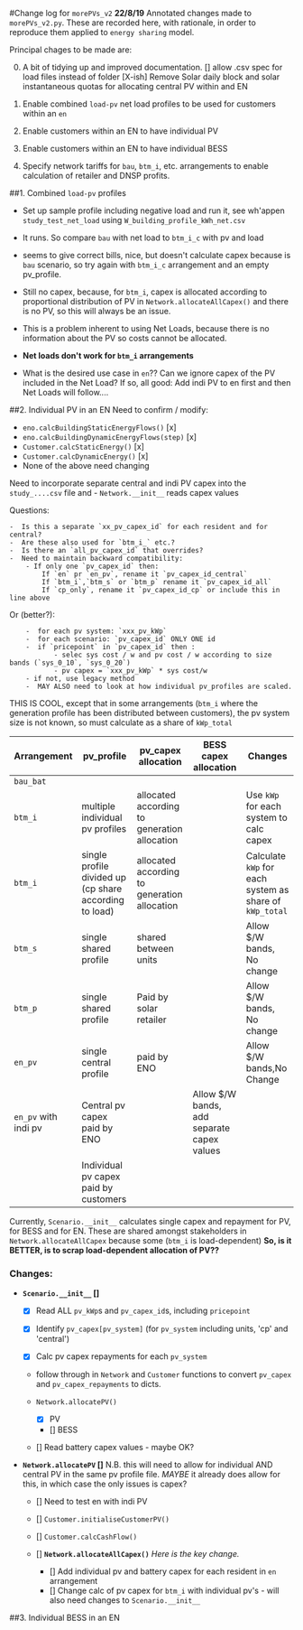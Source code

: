 #Change log for `morePVs_v2`
**22/8/19**
Annotated changes made to `morePVs_v2.py`. These are recorded here, with rationale, in order to reproduce them applied to `energy sharing` model.

Principal chages to be made are:

0. A bit of tidying up and improved documentation.
 [] allow .csv spec for load files instead of folder
 [X-ish] Remove Solar daily block and solar instantaneous quotas for allocating central PV within and EN
 
1. Enable combined `load-pv` net load profiles to be used for customers within an `en`
2. Enable customers within an EN to have individual PV 
3. Enable customers within an EN to have individual BESS
4. Specify network tariffs for `bau`, `btm_i`, etc. arrangements to enable calculation of retailer and DNSP profits.


##1. Combined `load-pv` profiles
- Set up sample profile including negative load and run it, see wh'appen `study_test_net_load`
using `W_building_profile_kWh_net.csv`
- It runs. So compare `bau` with net load to `btm_i_c` with pv and load
- seems to give correct bills, nice, but doesn't calculate capex because is `bau` scenario,
so try again with `btm_i_c` arrangement and an empty pv_profile.
- Still no capex, because, for `btm_i`, capex is allocated according to proportional
 distribution of PV in `Network.allocateAllCapex()` and there is no PV, so this will always be an issue.
- This is a problem inherent to using Net Loads, because there is no information about the PV so costs cannot be allocated. 
- **Net loads don't work for `btm_i` arrangements**

- What is the desired use case in `en`?? Can we ignore capex of the PV included in the Net Load?
If so, all good: Add indi PV to en first and then Net Loads will follow....

##2. Individual PV in an EN
 Need to confirm / modify:
   -  `eno.calcBuildingStaticEnergyFlows()` [x] 
   - `eno.calcBuildingDynamicEnergyFlows(step)` [x]
   - `Customer.calcStaticEnergy()` [x]
   - `Customer.calcDynamicEnergy()` [x]
   - None of the above need changing
   
   
   Need to incorporate separate central and indi PV capex into the `study_....csv` file
   and 
    -  `Network.__init__` reads capex values 
   
   Questions:
   
    -  Is this a separate `xx_pv_capex_id` for each resident and for central?
    -  Are these also used for `btm_i_` etc.?
    -  Is there an `all_pv_capex_id` that overrides?
    -  Need to maintain backward compatibility:
        - If only one `pv_capex_id` then:
            If `en` pr `en_pv`, rename it `pv_capex_id_central`
            If `btm_i`,`btm_s` or `btm_p` rename it `pv_capex_id_all`
            If `cp_only`, rename it `pv_capex_id_cp` or include this in line above      
                  
   Or (better?):
   
        -  for each pv system: `xxx_pv_kWp`
        -  for each scenario: `pv_capex_id` ONLY ONE id
        -  if `pricepoint` in `pv_capex_id` then :
               - selec sys cost / w and pv cost / w according to size bands (`sys_0_10`, `sys_0_20`)
               - pv capex = `xxx_pv_kWp` * sys cost/w
        - if not, use legacy method
        -  MAY ALSO need to look at how individual pv_profiles are scaled.
  
  
   THIS IS COOL, except that in some arrangements (`btm_i` where the generation profile has been distributed 
   between customers), the pv system size is not known, so must calculate as a share of `kWp_total`
   

   
 | Arrangement   | pv_profile | pv_capex allocation  | BESS capex allocation |  Changes |
 |----|-------|----------|-------|-------|
  | `bau_bat` |   |  |   |   |
 | `btm_i`  | multiple individual pv profiles | allocated according to generation  allocation  | | Use `kWp` for each system to calc capex |
 | `btm_i`  | single profile divided up (cp share according to load) | allocated according to generation  allocation | | Calculate `kWp` for each system as share of `kWp_total`|
 | `btm_s`  | single shared profile | shared between units | | Allow $/W bands, No change |
 | `btm_p`  | single shared profile | Paid by solar retailer | | Allow $/W bands, No change |
 | `en_pv`  | single central profile | paid by ENO  | | Allow $/W bands,No Change |
 | `en_pv` with indi pv | Central pv capex paid by ENO | | Allow $/W bands, add separate capex values|
 | | Individual pv capex paid by customers | | |
  
  
  Currently, `Scenario.__init__` calculates single capex and repayment for PV, for BESS and for EN.
  These are shared amongst stakeholders in `Network.allocateAllCapex` because some (`btm_i` is load-dependent)
  **So, is it BETTER, is to scrap load-dependent allocation of PV??**
 
  
### Changes:

- **`Scenario.__init__` []**
   - [x] Read ALL `pv_kWp`s and `pv_capex_id`s, including `pricepoint`
   
   - [x] Identify `pv_capex[pv_system]` (for `pv_system` including units, 'cp' and 'central')
   - [x] Calc pv capex repayments for each `pv_system`
   - follow through in `Network` and `Customer` functions to convert `pv_capex` and `pv_capex_repayments` to dicts.
    -  `Network.allocatePV()`
        - [x] PV
        - [] BESS
        
   - [] Read battery capex values  - maybe OK?
  

- **`Network.allocatePV` []** 
   N.B. this will need to allow for individual AND central PV in the same pv profile file.
   *MAYBE* it already does allow for this, in which case the only issues is capex?
    -  [] Need to test en with indi PV
    
    
   - [] `Customer.initialiseCustomerPV()` 
   - [] `Customer.calcCashFlow()` 
   - [] **`Network.allocateAllCapex()`**    *Here is the key change.*
       - [] Add individual pv and battery capex for each resident in `en` arrangement
       - [] Change calc of pv capex for `btm_i` with individual pv's - will also need changes to `Scenario.__init__`
  
  
  
  
  
  
  
 ##3. Individual BESS in an EN